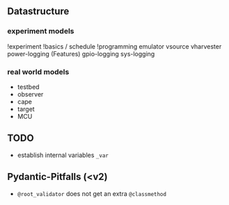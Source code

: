 ## Datastructure

### experiment models

!experiment
    !basics / schedule
    !programming
    emulator
        vsource
            vharvester
        power-logging (Features)
        gpio-logging
        sys-logging


### real world models

- testbed
- observer
- cape
- target
- MCU


## TODO

- establish internal variables ``_var``

## Pydantic-Pitfalls (<v2)

- ``@root_validator`` does not get an extra ``@classmethod``

